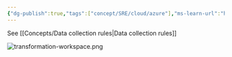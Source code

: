 ```yaml
---
{"dg-publish":true,"tags":["concept/SRE/cloud/azure"],"ms-learn-url":"https://learn.microsoft.com/en-us/azure/azure-monitor/essentials/data-collection-transformations-workspace","definition":"The workspace transformation data collection rule (DCR) is a special DCR that's applied directly to a Log Analytics workspace.","permalink":"/concepts/workspace-transformation-data-collection-rule/","dgPassFrontmatter":true}
---
```


See [[Concepts/Data collection rules\|Data collection rules]]

![transformation-workspace.png](/img/user/images/transformation-workspace.png)
